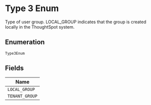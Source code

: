 
# Type 3 Enum

Type of user group. LOCAL_GROUP indicates that the group is created locally in the ThoughtSpot system.

## Enumeration

`Type3Enum`

## Fields

| Name |
|  --- |
| `LOCAL_GROUP` |
| `TENANT_GROUP` |

